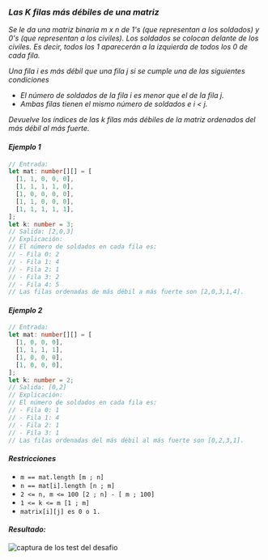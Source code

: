 ### _Las K filas más débiles de una matriz_

_Se le da una matriz binaria m x n de 1's (que representan a los soldados) y 0's (que representan a los civiles). Los soldados se colocan delante de los civiles. Es decir, todos los 1 aparecerán a la izquierda de todos los 0 de cada fila._

_Una fila i es más débil que una fila j si se cumple una de las siguientes condiciones_

- _El número de soldados de la fila i es menor que el de la fila j._
- _Ambas filas tienen el mismo número de soldados e i < j._

_Devuelve los índices de las k filas más débiles de la matriz ordenados del más débil al más fuerte._

#### _Ejemplo 1_

```typescript
// Entrada:
let mat: number[][] = [
  [1, 1, 0, 0, 0],
  [1, 1, 1, 1, 0],
  [1, 0, 0, 0, 0],
  [1, 1, 0, 0, 0],
  [1, 1, 1, 1, 1],
];
let k: number = 3;
// Salida: [2,0,3]
// Explicación:
// El número de soldados en cada fila es:
// - Fila 0: 2
// - Fila 1: 4
// - Fila 2: 1
// - Fila 3: 2
// - Fila 4: 5
// Las filas ordenadas de más débil a más fuerte son [2,0,3,1,4].
```

#### _Ejemplo 2_

```typescript
// Entrada:
let mat: number[][] = [
  [1, 0, 0, 0],
  [1, 1, 1, 1],
  [1, 0, 0, 0],
  [1, 0, 0, 0],
];
let k: number = 2;
// Salida: [0,2]
// Explicación:
// El número de soldados en cada fila es:
// - Fila 0: 1
// - Fila 1: 4
// - Fila 2: 1
// - Fila 3: 1
// Las filas ordenadas del más débil al más fuerte son [0,2,3,1].
```

#### _Restricciones_

- `m == mat.length [m ; n]`
- `n == mat[i].length [n ; m]`
- `2 <= n, m <= 100 [2 ; n] - [ m ; 100] `
- `1 <= k <= m [1 ; m] `
- `matrix[i][j] es 0 o 1.`
#### _Resultado:_
![captura de los test del desafio](https://github.com/jean-carlos-19/leetcode/blob/master/captura/challengue-?-?.png)
